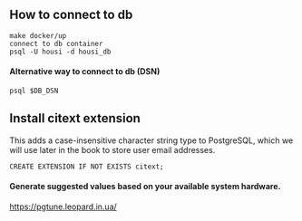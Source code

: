 ## How to connect to db

```
make docker/up
connect to db container
psql -U housi -d housi_db
```

#### Alternative way to connect to db (DSN)
```
psql $DB_DSN
```

## Install citext extension
This adds a case-insensitive character string type to PostgreSQL, 
which we will use later in the book to store user email addresses.
```
CREATE EXTENSION IF NOT EXISTS citext;
```

#### Generate suggested values based on your available system hardware.
https://pgtune.leopard.in.ua/